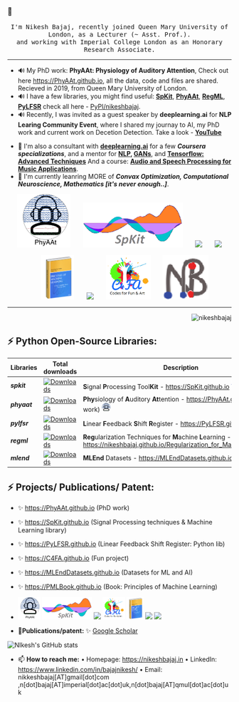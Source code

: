 ### 👋

<p align="center">
  <samp>I'm Nikesh Bajaj, recently joined Queen Mary University of London, as a Lecturer (~ Asst. Prof.). </samp><br>
  <samp>and working with Imperial College London as an Honorary Research Associate.</samp>
</p>


__________

<!--
**Nikeshbajaj/nikeshbajaj** is a ✨ _special_ ✨ repository because its `README.md` (this file) appears on your GitHub profile.
-->
<!--
- 🔭 I'm currently working on Behavioral Analytics: **Deception Detection** in conversation at [**University of East London**](https://www.uel.ac.uk), as a postdoctoral research fellow.
-->
- 🔊 My PhD work: **PhyAAt: Physiology of Auditory Attention**, Check out here https://PhyAAt.github.io, all the data, code and files are shared. Recieved in 2019, from Queen Mary University of London.
- 🔊 I have a few libraries, you might find useful: [**SpKit**](https://SpKit.github.io), [**PhyAAt**](https://PhyAAt.github.io), [**RegML**](https://pypi.org/project/regml/), [**PyLFSR**](https://pypi.org/project/pylfsr/) check all here - [PyPI/nikeshbajaj](https://pypi.org/user/nikeshbajaj/).
- 🔊 Recently, I was invited as a guest speaker by **deeplearning.ai** for **NLP Learing Community Event**, where I shared my journay to AI, my PhD work and current work on Decetion Detection. Take a look - [**YouTube**](https://www.youtube.com/watch?v=vMnBE9FF9vg)
<!--
- 🔊 I have **5+ years** of teaching experience, have been working on machine learning and signal processing for **10 years**.
-->
- 👯 I'm also a consultant with [**deeplearning.ai**](https://www.deeplearning.ai/) for a few ***Coursera specializations***, and a mentor for **[NLP](https://www.coursera.org/specializations/natural-language-processing), [GANs](https://www.coursera.org/specializations/generative-adversarial-networks-gans)**, and **[Tensorflow: Advanced Techniques](https://www.coursera.org/specializations/tensorflow-advanced-techniques)** And a course:  [**Audio and Speech Processing for Music Applications**](https://www.coursera.org/learn/audio-signal-processing).
- 🌱 I'm currently leanring MORE of ***Convax Optimization, Computational Neuroscience, Mathematics [it's never enough..]***. 
<!--
I'm always looking for someone to learn from/with these. (*Computational Neuroscience methods, Behaviour analysis, psychology* ~ all about Brain :) ) 
- 👯 I’m looking to collaborate on ..
- 💬 Ask me about ...https://github.com/PhyAAt/PhyAAt.github.io/blob/master/assets/logos/phyaat_logo%20-%20Copy.png
-->

<div align="center">
  
[<img src="https://github.com/PhyAAt/PhyAAt.github.io/blob/master/assets/logos/phyaat_logo_name.png?raw=true" height="120"/>](https://phyaat.github.io)
&nbsp;&nbsp;&nbsp;&nbsp;&nbsp;&nbsp;[<img src="https://github.com/spkit/spkit.github.io/blob/master/assets/logo/logo.png?raw=true" height="100"/>](https://spkit.github.io)
&nbsp;&nbsp;&nbsp;&nbsp;&nbsp;&nbsp;[<img src="https://github.com/Nikeshbajaj/Linear_Feedback_Shift_Register/blob/master/images/pylfsr_logo.png?raw=true" height="100"/>](https://PyLFSR.github.io)
&nbsp;&nbsp;&nbsp;&nbsp;&nbsp;&nbsp;[<img src="https://MLEndDatasets.github.io/assets/imgs/mlend_logo.png?raw=true" height="100"/>](https://MLEndDatasets.github.io)


&nbsp;&nbsp;&nbsp;&nbsp;&nbsp;&nbsp;[<img src="https://raw.githubusercontent.com/PMLBook/.github/main/book_cover_3d.png?raw=true" height="100"/>](https://PMLBook.github.io)
&nbsp;&nbsp;&nbsp;&nbsp;&nbsp;&nbsp;[<img src="https://JBEval.github.io/images/logo.png?raw=true" height="100"/>](https://JBEval.github.io)
&nbsp;&nbsp;&nbsp;&nbsp;&nbsp;&nbsp;[<img src="https://github.com/c4fa/c4fa.github.io/blob/master/_images/logo.png?raw=true" height="100"/>](https://C4FA.github.io)
&nbsp;&nbsp;&nbsp;&nbsp;&nbsp;&nbsp;[<img src="nb_logo.png?raw=true" height="100"/>](https://nikeshbajaj.in)


</div>

-------
<p align="right"> <img src="https://komarev.com/ghpvc/?username=nikeshbajaj" alt="nikeshbajaj" /></p>

## ⚡ **Python Open-Source Libraries:**

| **Libraries**   | **Total downloads** |**Description** |
| -----------     | ----------- |----------- | 
| ***spkit***   | [![Downloads](https://pepy.tech/badge/spkit)](https://pepy.tech/project/spkit)   |   **S**ignal **P**rocessing Tool**Kit** - https://SpKit.github.io  [<img src="https://github.com/spkit/spkit.github.io/blob/master/assets/logo/logo.png?raw=true" height="20"/>](https://spkit.github.io)|
| ***phyaat***  | [![Downloads](https://pepy.tech/badge/phyaat)](https://pepy.tech/project/phyaat) | **Phy**siology of **A**uditory **At**tention - https://PhyAAt.github.io (PhD work) [<img src="https://github.com/PhyAAt/PhyAAt.github.io/blob/master/assets/logos/phyaat_logo%20-%20Copy.png?raw=true" height="20"/>](https://phyaat.github.io)|
| ***pylfsr***  | [![Downloads](https://pepy.tech/badge/pylfsr)](https://pepy.tech/project/pylfsr) |**L**inear **F**eedback **S**hift **R**egister - https://PyLFSR.github.io/ [<img src="https://github.com/Nikeshbajaj/Linear_Feedback_Shift_Register/blob/master/images/pylfsr_logo.png?raw=true" height="20"/>](https://PyLFSR.github.io)|
| ***regml***   | [![Downloads](https://pepy.tech/badge/regml)](https://pepy.tech/project/regml)   |**Reg**ularization Techniques for **M**achine **L**earning - https://nikeshbajaj.github.io/Regularization_for_Machine_Learning/ |
| ***mlend***   | [![Downloads](https://pepy.tech/badge/mlend)](https://pepy.tech/project/mlend)   |**MLEnd** Datasets - https://MLEndDatasets.github.io |



## ⚡ **Projects/ Publications/ Patent:**
- ✨ https://PhyAAt.github.io (PhD work)
- ✨ https://SpKit.github.io  (Signal Processing techniques & Machine Learning library)
- ✨ https://PyLFSR.github.io  (Linear Feedback Shift Register: Python lib)
- ✨ https://C4FA.github.io (Fun project)
- ✨ https://MLEndDatasets.github.io (Datasets for ML and AI)
- ✨ https://PMLBook.github.io (Book: Principles of Machine Learning)
- [<img src="https://github.com/PhyAAt/PhyAAt.github.io/blob/master/assets/logos/phyaat_logo_name.png?raw=true" height="50"/>](https://phyaat.github.io)
[<img src="https://github.com/spkit/spkit.github.io/blob/master/assets/logo/logo.png?raw=true" height="50"/>](https://spkit.github.io)
[<img src="https://github.com/Nikeshbajaj/Linear_Feedback_Shift_Register/blob/master/images/pylfsr_logo.png?raw=true" height="50"/>](https://PyLFSR.github.io)
[<img src="https://github.com/c4fa/c4fa.github.io/blob/master/_images/logo.png?raw=true" height="50"/>](https://C4FA.github.io) [<img src="https://raw.githubusercontent.com/PMLBook/.github/main/book_cover_3d.png?raw=true" height="50"/>](https://PMLBook.github.io) [<img src="https://MLEndDatasets.github.io/assets/imgs/mlend_logo.png?raw=true" height="50"/>](https://MLEndDatasets.github.io)
[<img src="https://JBEval.github.io/images/logo.png?raw=true" height="50"/>](https://JBEval.github.io)


    
- 🌱**Publications/patent:** ✨ [Google Scholar](https://scholar.google.co.in/citations?user=UEOU4boAAAAJ&hl=en)

![NIkesh's GitHub stats](https://github-readme-stats.vercel.app/api?username=nikeshbajaj&show_icons=true&hide=prs)

- 📫 **How to reach me:** &bull; Homepage: https://nikeshbajaj.in &bull; LinkedIn: https://www.linkedin.com/in/bajajnikesh/  &bull; Email: nikkeshbajaj[AT]gmail[dot]com ,n[dot]bajaj[AT]imperial[dot]ac[dot]uk,n[dot]bajaj[AT]qmul[dot]ac[dot]uk



